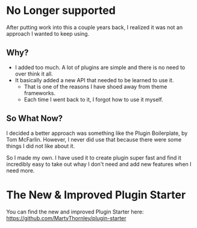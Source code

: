 # No Longer supported

After putting work into this a couple years back, I realized it was not an approach I wanted to keep using.

## Why?

* I added too much. A lot of plugins are simple and there is no need to over think it all.
* It basically added a new API that needed to be learned to use it.
  * That is one of the reasons I have shoed away from theme frameworks.
  * Each time I went back to it, I forgot how to use it myself.

## So What Now?

I decided a better approach was something like the Plugin Boilerplate, by Tom McFarlin. However, I never did use that because there were some things I did not like about it. 

So I made my own. I have used it to create plugin super fast and find it incredibly easy to take out whay I don't need and add new features when I need more.

# The New & Improved Plugin Starter

You can find the new and improved Plugin Starter here:
https://github.com/MartyThornley/plugin-starter

